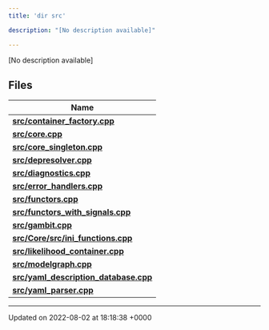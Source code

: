 ```yaml
---
title: 'dir src'

description: "[No description available]"

---
```







[No description available]

## Files

| Name           |
| -------------- |
| **[src/container_factory.cpp](/documentation/code/colliderbit_development/files/container__factory_8cpp/#file-container-factory.cpp)**  |
| **[src/core.cpp](/documentation/code/colliderbit_development/files/core_8cpp/#file-core.cpp)**  |
| **[src/core_singleton.cpp](/documentation/code/colliderbit_development/files/core__singleton_8cpp/#file-core-singleton.cpp)**  |
| **[src/depresolver.cpp](/documentation/code/colliderbit_development/files/depresolver_8cpp/#file-depresolver.cpp)**  |
| **[src/diagnostics.cpp](/documentation/code/colliderbit_development/files/diagnostics_8cpp/#file-diagnostics.cpp)**  |
| **[src/error_handlers.cpp](/documentation/code/colliderbit_development/files/error__handlers_8cpp/#file-error-handlers.cpp)**  |
| **[src/functors.cpp](/documentation/code/colliderbit_development/files/functors_8cpp/#file-functors.cpp)**  |
| **[src/functors_with_signals.cpp](/documentation/code/colliderbit_development/files/functors__with__signals_8cpp/#file-functors-with-signals.cpp)**  |
| **[src/gambit.cpp](/documentation/code/colliderbit_development/files/gambit_8cpp/#file-gambit.cpp)**  |
| **[src/Core/src/ini_functions.cpp](/documentation/code/colliderbit_development/files/core_2src_2ini__functions_8cpp/#file-core/src/ini-functions.cpp)**  |
| **[src/likelihood_container.cpp](/documentation/code/colliderbit_development/files/likelihood__container_8cpp/#file-likelihood-container.cpp)**  |
| **[src/modelgraph.cpp](/documentation/code/colliderbit_development/files/modelgraph_8cpp/#file-modelgraph.cpp)**  |
| **[src/yaml_description_database.cpp](/documentation/code/colliderbit_development/files/yaml__description__database_8cpp/#file-yaml-description-database.cpp)**  |
| **[src/yaml_parser.cpp](/documentation/code/colliderbit_development/files/yaml__parser_8cpp/#file-yaml-parser.cpp)**  |






-------------------------------

Updated on 2022-08-02 at 18:18:38 +0000
